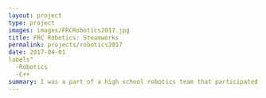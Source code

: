 ```yaml
---
layout: project
type: project
images: images/FRCRobotics2017.jpg
title: FRC Robotics: Steamworks
permalink: projects/robotics2017
date: 2017-04-01
labels"
  -Robotics
  -C++
summary: I was a part of a high school robotics team that participated in an international high school robotics competition called FIRST Robotics Competition, or FRC.
---
```



